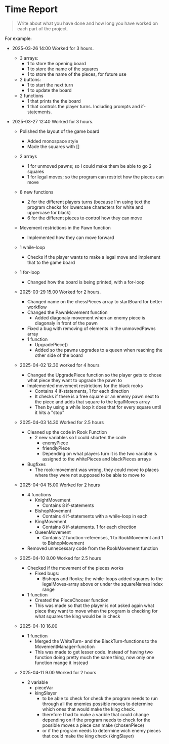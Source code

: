 # Time Report

> Write about what you have done and how long you have worked on each part of the project.

For example: 

- 2025-03-26 14:00 Worked for 3 hours.
  - 3 arrays:
    - 1 to store the opening board
    - 1 to store the name of the squares
    - 1 to store the name of the pieces, for future use
  - 2 buttons:
    - 1 to start the next turn
    - 1 to update the board
  - 2 functions
    - 1 that prints the the board
    - 1 that controls the player turns. Including prompts and if-statements.
   
- 2025-03-27 12:40 Worked for 3 hours.
  - Polished the layout of the game board
    - Added monospace style
    - Made the squares with []
  - 2 arrays
    - 1 for unmoved pawns; so I could make them be able to go 2 squares
    - 1 for legal moves; so the program can restrict how the pieces can move
  - 8 new functions 
    - 2 for the different players turns (because I'm using text the program checks for lowercase characters for white and uppercase for black)
    - 6 for the different pieces to control how they can move
  - Movement restrictions in the Pawn function
    - Implemented how they can move forward
  - 1 while-loop
    - Checks if the player wants to make a legal move and implement that to the game board
  - 1 for-loop
    - Changed how the board is being printed, with a for-loop
   
  - 2025-03-29 15.00 Worked for 2 hours.
    - Changed name on the chessPieces array to startBoard for better workflow
    - Changed the PawnMovement function
      - Added diagonaly movement when an enemy piece is diagonaly in front of the pawn
    - Fixed a bug with removing of elements in the unmovedPawns array
    - 1 function
      - UpgradePiece()
      - Added so the pawns upgrades to a queen when reaching the other side of the board
     
  - 2025-04-02 12.30 worked for 4 hours
    - Changed the UpgradePiece function so the player gets to chose what piece they want to upgrade the pawn to
    - Implemented movement restrictions for the black rooks
      - Contains 4 if-statements, 1 for each direction
      - It checks if there is a free square or an enemy pawn next to the piece and adds that square to the legalMoves array
      - Then by using a while loop it does that for every square until it hits a "stop"
     
  - 2025-04-03 14.30 Worked for 2.5 hours
    - Cleaned up the code in Rook Function
      - 2 new variables so I could shorten the code
        - enemyPiece
        - friendlyPiece
        - Depending on what players turn it is the two variable is assigned to the whitePieces and blackPieces arrays 
    - Bugfixes
      - The rook-movement was wrong, they could move to places where they were not supposed to be able to move to
     
  - 2025-04-04 15.00 Worked for 2 hours
    - 4 functions
      - KnightMovement
        - Contains 8 if-statements
      - BishopMovement
        - Contains 4 if-statements with a while-loop in each
      - KingMovement
        - Contains 8 if-statements. 1 for each direction
      - QueenMovement
        - Contains 2 function-referenses, 1 to RookMovement and 1 to BishopMovement
    - Removed unnecessary code from the RookMovement function
   
  - 2025-04-10 8.00 Worked for 2.5 hours
    - Checked if the movement of the pieces works
      - Fixed bugs:
        - Bishops and Rooks; the while-loops added squares to the legalMoves-array above or under the squareNames index range
    - 1 function
      - Created the PieceChooser function
      - This was made so that the player is not asked again what piece they want to move when the program is checking for what squares the king would be in check
  - 2025-04-10 16.00
    - 1 function
      - Merged the WhiteTurn- and the BlackTurn-functions to the MovementManager-function
      - This was made to get lesser code. Instead of having two function doing pretty much the same thing, now only one function mange it instead
     
  - 2025-04-11 9.00 Worked for 2 hours
    - 2 variable
      - pieceVar
      - kingSlayer
        - to be able to check for check the program needs to run through all the enemies possible moves to determine which ones that would make the king check.
        - therefore I had to make a varible that could change depending on if the program needs to check for the possible moves a piece can make (chosenPiece)
        - or if the program needs to determine wich enemy pieces that could make the king check (kingSlayer)
    
   
